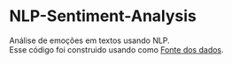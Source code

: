 # NLP-Sentiment-Analysis
Análise de emoções em textos usando NLP.  
Esse código foi construido usando como [Fonte dos dados]([https://pages.github.com/](https://www.kaggle.com/datasets/praveengovi/emotions-dataset-for-nlp/data)).
